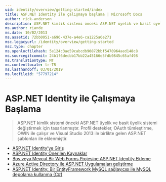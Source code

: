 ```yaml
---
uid: identity/overview/getting-started/index
title: ASP.NET Identity ile çalışmaya başlama | Microsoft Docs
author: rick-anderson
description: ASP.NET kimlik sistemi önceki ASP.NET üyelik ve basit üyelik sistemi değiştirmek için tasarlanmıştır. Profili desteği, OAuth tümleştirme içerdiği...
ms.author: riande
ms.date: 10/02/2013
ms.assetid: 72bb0051-a696-437e-a4e6-ca1225a6e271
msc.legacyurl: /identity/overview/getting-started
msc.type: chapter
ms.openlocfilehash: 5e124c3ae59cabcdb90872bbf5470964aed148c8
ms.sourcegitcommit: 24b1f6decbb17bb22a45166e5fdb0845c65af498
ms.translationtype: MT
ms.contentlocale: tr-TR
ms.lasthandoff: 03/01/2019
ms.locfileid: "57797214"
---
```

<a name="getting-started-with-aspnet-identity"></a>ASP.NET Identity ile Çalışmaya Başlama
====================
> ASP.NET kimlik sistemi önceki ASP.NET üyelik ve basit üyelik sistemi değiştirmek için tasarlanmıştır. Profil destekler, OAuth tümleştirme, OWIN ile çalışır ve Visual Studio 2013 ile birlikte gelen ASP.NET şablonları ile eklenmiştir.


- [ASP.NET Identity’ye Giriş](introduction-to-aspnet-identity.md)
- [ASP.NET Identity Önerilen Kaynaklar](aspnet-identity-recommended-resources.md)
- [Boş veya Mevcut Bir Web Forms Projesine ASP.NET Identity Ekleme](adding-aspnet-identity-to-an-empty-or-existing-web-forms-project.md)
- [Azure Active Directory ile ASP.NET Uygulamaları geliştirme](developing-aspnet-apps-with-windows-azure-active-directory.md)
- [ASP.NET Identity: Bir EntityFramework MySQL sağlayıcısı ile MySQL depolama kullanma (C#)](aspnet-identity-using-mysql-storage-with-an-entityframework-mysql-provider.md)
